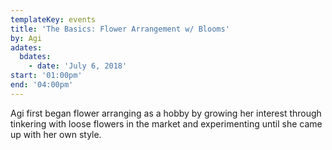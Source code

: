 ```yaml
---
templateKey: events
title: 'The Basics: Flower Arrangement w/ Blooms'
by: Agi
adates:
  bdates:
    - date: 'July 6, 2018'
start: '01:00pm'
end: '04:00pm'
---
```

Agi first began flower arranging as a hobby by growing her interest through tinkering with loose flowers in the market and experimenting until she came up with her own style.
